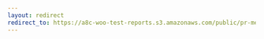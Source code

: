 ```yaml
---
layout: redirect
redirect_to: https://a8c-woo-test-reports.s3.amazonaws.com/public/pr-merge/40599/api/index.html
---
```

